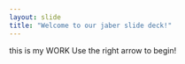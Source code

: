 ```yaml
---
layout: slide
title: "Welcome to our jaber slide deck!"
---
```

this is my WORK
Use the right arrow to begin!
